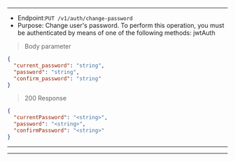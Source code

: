 
----------------------------------------------------------------------------------
* Endpoint:`PUT /v1/auth/change-password`
* Purpose: Change user's password.
To perform this operation, you must be authenticated by means of one of the following methods:
jwtAuth


> Body parameter

```json
{
  "current_password": "string",
  "password": "string",
  "confirm_password": "string"
}
```
> 200 Response

```json
{
  "currentPassword": "<string>",
  "password": "<string>",
  "confirmPassword": "<string>"
}
```
----------------------------------------------------------------------------------

----------------------------------------------------------------------------------